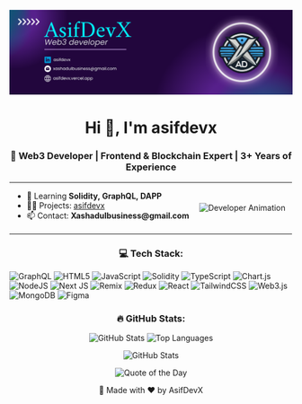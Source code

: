 
<p align="center">
  <img src="public/banner.png" alt="Quote of the Day" width="full"/>
</p>
<h1 align="center">Hi 👋, I'm asifdevx</h1>
<h3 align="center">🚀 Web3 Developer | Frontend & Blockchain Expert | 3+ Years of Experience</h3>

<div align="center">
  <table>
    <tr>
      <td width="65%">
        <ul>
          <li>🌱 Learning <strong>Solidity, GraphQL, DAPP</strong></li>
          <li>👨‍💻 Projects: <a href="https://asifdevx.vercel.app">asifdevx</a></li>
          <li>📫 Contact: <strong>Xashadulbusiness@gmail.com</strong></li>
        </ul>
      </td>
      <td align="center" width="35%">
        <img src="https://www.tech-bhai.com/wp-content/uploads/2024/10/gifImg-8.gif" alt="Developer Animation" width="450" height="210"/>
      </td>
    </tr>
  </table>
</div>

<h3 align="center">💻 Tech Stack:</h3>

![GraphQL](https://img.shields.io/badge/-GraphQL-E10098?style=for-the-badge&logo=graphql&logoColor=white)
![HTML5](https://img.shields.io/badge/html5-%23E34F26.svg?style=for-the-badge&logo=html5&logoColor=white)
![JavaScript](https://img.shields.io/badge/javascript-%23323330.svg?style=for-the-badge&logo=javascript&logoColor=%23F7DF1E)
![Solidity](https://img.shields.io/badge/Solidity-%23363636.svg?style=for-the-badge&logo=solidity&logoColor=white)
![TypeScript](https://img.shields.io/badge/typescript-%23007ACC.svg?style=for-the-badge&logo=typescript&logoColor=white)
![Chart.js](https://img.shields.io/badge/chart.js-F5788D.svg?style=for-the-badge&logo=chart.js&logoColor=white)
![NodeJS](https://img.shields.io/badge/node.js-6DA55F?style=for-the-badge&logo=node.js&logoColor=white)
![Next JS](https://img.shields.io/badge/Next-black?style=for-the-badge&logo=next.js&logoColor=white)
![Remix](https://img.shields.io/badge/remix-%23000.svg?style=for-the-badge&logo=remix&logoColor=white)
![Redux](https://img.shields.io/badge/redux-%23593d88.svg?style=for-the-badge&logo=redux&logoColor=white)
![React](https://img.shields.io/badge/react-%2320232a.svg?style=for-the-badge&logo=react&logoColor=%2361DAFB)
![TailwindCSS](https://img.shields.io/badge/tailwindcss-%2338B2AC.svg?style=for-the-badge&logo=tailwind-css&logoColor=white)
![Web3.js](https://img.shields.io/badge/web3.js-F16822?style=for-the-badge&logo=web3.js&logoColor=white)
![MongoDB](https://img.shields.io/badge/MongoDB-%234ea94b.svg?style=for-the-badge&logo=mongodb&logoColor=white)
![Figma](https://img.shields.io/badge/figma-%23F24E1E.svg?style=for-the-badge&logo=figma&logoColor=white)


<h3 align="center">🔥 GitHub Stats:</h3>
<p align="center">
  <img src="https://github-readme-stats.vercel.app/api?username=asifdevx&theme=radical&show_icons=true" alt="GitHub Stats"/>
  <img src="https://github-readme-stats.vercel.app/api/top-langs/?username=asifdevx&theme=radical&layout=compact" alt="Top Languages"/>
  

</p>
<p align="center">
<img src="https://github-readme-streak-stats.herokuapp.com/?user=asifdevx&theme=cobalt&hide_border=false" alt="GitHub Stats"/>
</p>

<p align="center">
  <img src="https://quotes-github-readme.vercel.app/api?type=horizontal&theme=radical" alt="Quote of the Day"/>
</p>

<p align="center">💙 Made with ❤️ by AsifDevX</p>